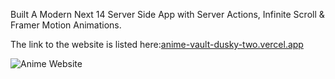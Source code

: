 Built A Modern Next 14 Server Side App with Server Actions, Infinite Scroll & Framer Motion Animations.

The link to the website is listed here:[anime-vault-dusky-two.vercel.app ](https://anime-vault-dusky-two.vercel.app/)

![Anime Website](https://i.ibb.co/MG1nbqt/YT-Thumbnails-2.png)
